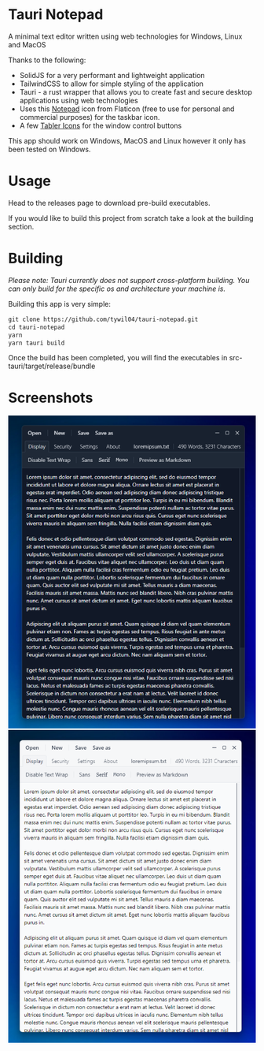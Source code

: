 # Tauri Notepad
A minimal text editor written using web technologies for Windows, Linux and MacOS

Thanks to the following:
- SolidJS for a very performant and lightweight application
- TailwindCSS to allow for simple styling of the application
- Tauri - a rust wrapper that allows you to create fast and secure desktop applications using web technologies
- Uses this [Notepad](https://www.flaticon.com/free-icon/notebook_346081?related_id=346081&origin=search) icon from Flaticon (free to use for personal and commercial purposes) for the taskbar icon.
- A few [Tabler Icons](https://tablericons.com/) for the window control buttons

This app should work on Windows, MacOS and Linux however it only has been tested on Windows. 

# Usage
Head to the releases page to download pre-build executables. 

If you would like to build this project from scratch take a look at the building section.

# Building
*Please note: Tauri currently does not support cross-platform building. You can only build for the specific os and architecture your machine is.*

Building this app is very simple:
```
git clone https://github.com/tywil04/tauri-notepad.git
cd tauri-notepad
yarn
yarn tauri build
```

Once the build has been completed, you will find the executables in src-tauri/target/release/bundle

# Screenshots
![Windows 11 Dark Mode](/screenshots/windows11-dark.png)
![Windows 11 Light Mode](/screenshots/windows11-light.png)